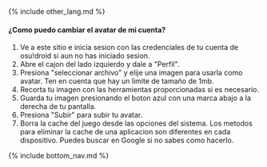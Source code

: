 {% include other_lang.md %}

#### ¿Como puedo cambiar el avatar de mi cuenta?

1. Ve a este sitio e inicia sesion con las credenciales de tu cuenta de osu!droid si aun no has iniciado sesion.
2. Abre el cajon del lado izquierdo y dale a "Perfil".
3. Presiona "seleccionar archivo" y elije una imagen para usarla como avatar. Ten en cuenta que hay un limite de tamaño de 1mb.
4. Recorta tu imagen con las herramientas proporcionadas si es necesario.
5. Guarda tu imagen presionando el boton azul con una marca abajo a la derecha de tu pantalla.
6. Presiona "Subir" para subir tu avatar.
7. Borra la cache del juego desde las opciones del sistema. Los metodos para eliminar la cache de una aplicacion son diferentes en cada dispositivo. Puedes buscar en Google si no sabes como hacerlo.

<!-- Don't touch this part thank you -->
{% include bottom_nav.md %}
